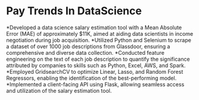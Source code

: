 # Pay Trends In DataScience
*Developed a data science salary estimation tool with a Mean Absolute Error (MAE) of approximately $11K, aimed at aiding data scientists in income negotiation during job acquisition.
*Utilized Python and Selenium to scrape a dataset of over 1000 job descriptions from Glassdoor, ensuring a comprehensive and diverse data collection.
*Conducted feature engineering on the text of each job description to quantify the significance attributed by companies to skills such as Python, Excel, AWS, and Spark.
*Employed GridsearchCV to optimize Linear, Lasso, and Random Forest Regressors, enabling the identification of the best-performing model.
*Implemented a client-facing API using Flask, allowing seamless access and utilization of the salary estimation tool.
